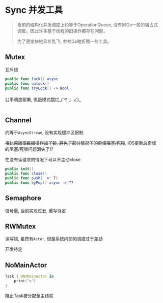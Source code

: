 # Sync 并发工具

> 当前的结构化并发调度上约等于OperationQueue, 没有同Go一般的强占式调度。因此许多基于线程的旧操作都存在问题。
>
> 为了更愉快地异步乱飞, 参考Go瞎折腾一些工具。



## Mutex

互斥锁

```swift
public func lock() async
public func unlock()
public func tryLock() -> Bool
```

公平调度偷懒, 饥饿模式摆烂\_(ˊཀˋ」∠)_



## Channel

约等于`AsyncStream`, 没有实现缓冲区限制

<del>相比原版取数据操作加了锁, 避免了部分情况下的奇怪阻塞/死锁</del>, iOS更新后奇怪的阻塞/死锁问题消失了!?

在没有读请求的情况下可以不主动close

```swift
public init()
public func close()
public func push(_ v: T)
public func byPop() async -> T?
```



## Semaphore

信号量, 当前实现过丑, 重写待定



## RWMutex

读写锁, 虽然有`Actor`, 但是系统内部的调度过于差劲

开发待定



## NoMainActor

```swift
Task { @NoMainActor in
    print("x")
}
```

阻止Task被分配至主线程
